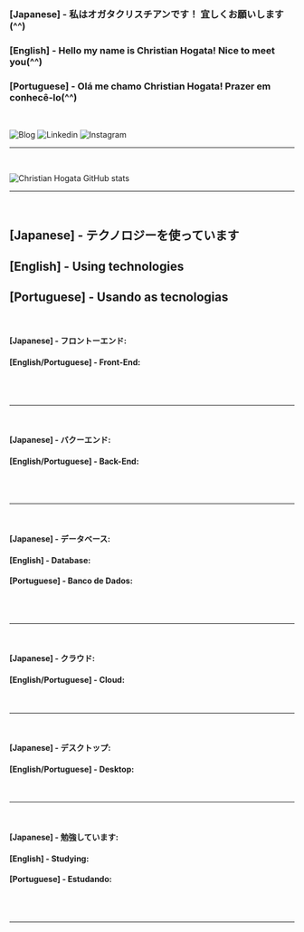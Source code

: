
### [Japanese] -   私はオガタクリスチアンです！ 宜しくお願いします(^^)
### [English]  -   Hello my name is Christian Hogata! Nice to meet you(^^)
### [Portuguese] - Olá me chamo Christian Hogata! Prazer em conhecê-lo(^^)

<br>

![Blog](https://img.shields.io/website?label=HogataDev.com.Br&style=for=the=badge&url=https://HogataDev.com.br/)
![Linkedin](https://img.shields.io/badge/LinkedIn-0077B5?style=for-the-badge&logo=linkedin&logoColor=white)
![Instagram](https://img.shields.io/badge/Instagram-E4405F?style=for-the-badge&logo=instagram&logoColor=white)

<hr> 
<br>

![Christian Hogata GitHub stats](https://github-readme-stats.vercel.app/api?username=ChristianHogata&show_icons=true&theme=dracula)

<hr> 
<br>

## [Japanese] -    テクノロジーを使っています
## [English] -     Using technologies
## [Portuguese] -  Usando as tecnologias

<br>

#### [Japanese] - フロントーエンド:
#### [English/Portuguese] - Front-End:

<div style='display: inline_block'><br/>
    <img align='center' alt 'html5' src='https://img.shields.io/badge/HTML5-E34F26?style=for-the-badge&logo=html5&logoColor=white' />
    <img align='center' alt 'html5' src='https://img.shields.io/badge/CSS3-1572B6?style=for-the-badge&logo=css3&logoColor=white' />
    <img align='center' alt 'html5' src='https://img.shields.io/badge/JavaScript-323330?style=for-the-badge&logo=javascript&logoColor=F7DF1E' />
    <img align='center' alt 'html5' src='https://img.shields.io/badge/Bootstrap-563D7C?style=for-the-badge&logo=bootstrap&logoColor=white' />
    
</div>

<hr> 
<br>

#### [Japanese] - バクーエンド:
#### [English/Portuguese] - Back-End:

<div style='display: inline_block'><br/>
    <img align='center' alt 'html5' src='https://img.shields.io/badge/PHP-777BB4?style=for-the-badge&logo=php&logoColor=white' />
    <img align='center' alt 'html5' src='https://img.shields.io/badge/Node.js-43853D?style=for-the-badge&logo=node.js&logoColor=white' />
    <img align='center' alt 'html5' src='https://img.shields.io/badge/Express.js-404D59?style=for-the-badge' />
</div>

<hr> 
<br>


#### [Japanese] - データベース:
#### [English] - Database:
#### [Portuguese] - Banco de Dados:


<div style='display: inline_block'><br/>
    <img align='center' alt 'html5' src='https://img.shields.io/badge/PostgreSQL-316192?style=for-the-badge&logo=postgresql&logoColor=white' />
    <img align='center' alt 'html5' src='https://img.shields.io/badge/MySQL-005C84?style=for-the-badge&logo=mysql&logoColor=white' />
    <img align='center' alt 'html5' src='https://img.shields.io/badge/Oracle-F80000?style=for-the-badge&logo=Oracle&logoColor=white' />
</div>

<hr> 
<br>


#### [Japanese] - クラウド:
#### [English/Portuguese] - Cloud:

<div style='display: inline_block'><br/>
    <img align='center' alt 'html5' src='https://img.shields.io/badge/Amazon_AWS-FF9900?style=for-the-badge&logo=amazonaws&logoColor=white' />
</div>

<hr> 
<br>


#### [Japanese] - デスクトップ:
#### [English/Portuguese] - Desktop:

<div style='display: inline_block'><br/>
    <img align='center' alt 'html5' src='https://badgen.net/badge/Delphi/active/green?icon=github' />
</div>

<hr> 
<br>

#### [Japanese] - 勉強しています:
#### [English] - Studying:
#### [Portuguese] - Estudando:

<div style='display: inline_block'><br/>
    <img align='center' alt 'html5' src='https://badgen.net/badge/日本語/active/green?icon=github' />
    <img align='center' alt 'html5' src='https://badgen.net/badge/Delphi/active/green?icon=github' />
    <img align='center' alt 'html5' src='https://badgen.net/badge/VueJS/active/green?icon=github' />
</div>

<hr> 
<br>
